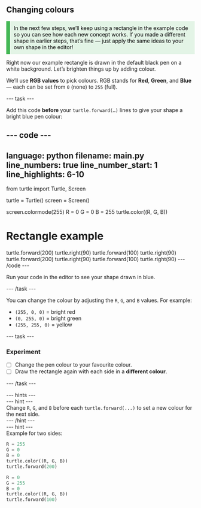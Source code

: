 ## Changing colours

<div style="border-left: solid; border-width:10px; border-color: #41b653; background-color: #e3f4e6ff; padding: 10px; color: #000000; font-family: inherit;">
In the next few steps, we’ll keep using a rectangle in the example code so you can see how each new concept works.  
If you made a different shape in earlier steps, that’s fine — just apply the same ideas to your own shape in the editor! 
</div> 

Right now our example rectangle is drawn in the default black pen on a white background. Let’s brighten things up by adding colour.  

We’ll use **RGB values** to pick colours. RGB stands for **Red**, **Green**, and **Blue** — each can be set from `0` (none) to `255` (full).  

--- task ---

Add this code **before** your `turtle.forward(…)` lines to give your shape a bright blue pen colour:  

--- code ---
---
language: python
filename: main.py
line_numbers: true
line_number_start: 1
line_highlights: 6-10
---
from turtle import Turtle, Screen

turtle = Turtle()
screen = Screen()

screen.colormode(255)
R = 0
G = 0
B = 255
turtle.color((R, G, B))

# Rectangle example
turtle.forward(200)
turtle.right(90)
turtle.forward(100)
turtle.right(90)
turtle.forward(200)
turtle.right(90)
turtle.forward(100)
turtle.right(90)
--- /code ---

Run your code in the editor to see your shape drawn in blue.

--- /task ---

You can change the colour by adjusting the `R`, `G`, and `B` values. For example:  
- `(255, 0, 0)` = bright red  
- `(0, 255, 0)` = bright green  
- `(255, 255, 0)` = yellow  


--- task ---

### Experiment

- [ ] Change the pen colour to your favourite colour.  
- [ ] Draw the rectangle again with each side in a **different colour**.  

--- /task ---

--- hints ---  
--- hint ---  
Change `R`, `G`, and `B` before each `turtle.forward(...)` to set a new colour for the next side.  
--- /hint ---  
--- hint ---  
Example for two sides:  
```python
R = 255
G = 0
B = 0
turtle.color((R, G, B))
turtle.forward(200)

R = 0
G = 255
B = 0
turtle.color((R, G, B))
turtle.forward(100)
